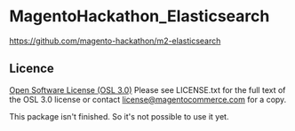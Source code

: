 # MagentoHackathon_Elasticsearch
https://github.com/magento-hackathon/m2-elasticsearch

## Licence
[Open Software License (OSL 3.0)](http://opensource.org/licenses/osl-3.0.php)
Please see LICENSE.txt for the full text of the OSL 3.0 license or contact license@magentocommerce.com for a copy.

This package isn't finished. So it's not possible to use it yet.
